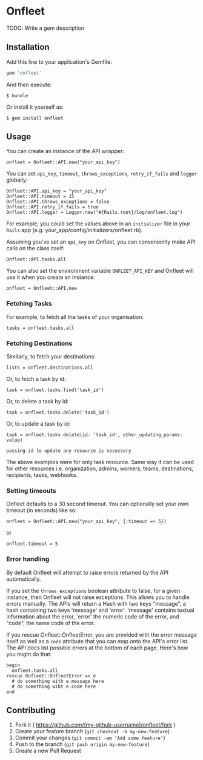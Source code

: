 # Onfleet

TODO: Write a gem description

## Installation

Add this line to your application's Gemfile:

```ruby
gem 'onfleet'
```

And then execute:

    $ bundle

Or install it yourself as:

    $ gem install onfleet

## Usage

You can create an instance of the API wrapper:

    onfleet = Onfleet::API.new("your_api_key")

You can set `api_key`, `timeout`, `throws_exceptions`, `retry_if_fails` and `logger` globally:

    Onfleet::API.api_key = "your_api_key"
    Onfleet::API.timeout = 15
    Onfleet::API.throws_exceptions = false
    Onfleet::API.retry_if_fails = true
    Onfleet::API.logger = Logger.new("#{Rails.root}/log/onfleet.log")


For example, you could set the values above in an `initializer` file in your `Rails` app (e.g. your\_app/config/initializers/onfleet.rb).

Assuming you've set an `api_key` on Onfleet, you can conveniently make API calls on the class itself:

    Onfleet::API.tasks.all

You can also set the environment variable `ONFLEET_API_KEY` and Onfleet will use it when you create an instance:

    onfleet = Onfleet::API.new


### Fetching Tasks

For example, to fetch all the tasks of your organisation:

    tasks = onfleet.tasks.all

### Fetching Destinations

Similarly, to fetch your destinations:

    lists = onfleet.destinations.all

Or, to fetch a task by id:

    task = onfleet.tasks.find('task_id')

Or, to delete a task by id:

    task = onfleet.tasks.delete('task_id')


Or, to update a task by id:

    task = onfleet.tasks.delete(id: 'task_id', other_updating_params: value)

    passing id to update any resource is necessory

The above examples were for only task resource. Same way it can be used for other resources i.e. organization,
admins, workers, teams, destinations, recipients, tasks, webhooks.

### Setting timeouts

Onfleet defaults to a 30 second timeout. You can optionally set your own timeout (in seconds) like so:

    onfleet = Onfleet::API.new("your_api_key", {:timeout => 5})

or

    onfleet.timeout = 5

### Error handling

By default Onfleet will attempt to raise errors returned by the API automatically.

If you set the `throws_exceptions` boolean attribute to false, for a given instance,
then Onfleet will not raise exceptions. This allows you to handle errors manually. The
APIs will return a Hash with two keys "message", a hash containing two keys 'message' and 'error'.
'message' contains textual information about the error, 'error' the numeric code of the error,
and "code", the name code of the error.

If you rescue Onfleet::OnfleetError, you are provided with the error message itself as well as
a `code` attribute that you can map onto the API's error list. The API docs list possible errors
at the bottom of each page. Here's how you might do that:

    begin
      onfleet.tasks.all
    rescue Onfleet::OnfleetError => e
      # do something with e.message here
      # do something wiht e.code here
    end

## Contributing

1. Fork it ( https://github.com/[my-github-username]/onfleet/fork )
2. Create your feature branch (`git checkout -b my-new-feature`)
3. Commit your changes (`git commit -am 'Add some feature'`)
4. Push to the branch (`git push origin my-new-feature`)
5. Create a new Pull Request
